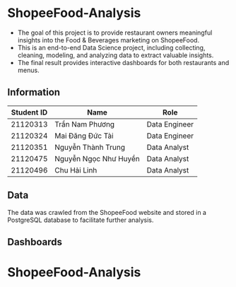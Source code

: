 # ShopeeFood-Analysis
- The goal of this project is to provide restaurant owners meaningful insights into the Food & Beverages marketing on ShopeeFood.
- This is an end-to-end Data Science project, including collecting, cleaning, modeling, and analyzing data to extract valuable insights.
- The final result provides interactive dashboards for both restaurants and menus.   

## Information
| Student ID | Name                   | Role                                | 
|------------|------------------------|-------------------------------------|
| 21120313   | Trần Nam Phương        | Data Engineer                       |
| 21120324   | Mai Đăng Đức Tài       | Data Engineer                       |
| 21120351   | Nguyễn Thành Trung     | Data Analyst                        |
| 21120475   | Nguyễn Ngọc Như Huyền  | Data Analyst                        |
| 21120496   | Chu Hải Linh           | Data Analyst                        |


## Data
The data was crawled from the ShopeeFood website and stored in a PostgreSQL database to facilitate further analysis.

## Dashboards


# ShopeeFood-Analysis
